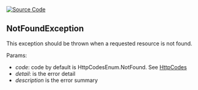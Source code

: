 [![Source Code](https://img.shields.io/badge/Source%20Code-black?logo=TypeScript&style=for-the-badge)](src/main/core/exeption/not-found.exception.ts)

## NotFoundException

This exception should be thrown when a requested resource is not found.

Params:

 - *code*: code by default is HttpCodesEnum.NotFound. See [HttpCodes](../shared/enum/http-code-enum.md)
 - *detail*: is the error detail
 - *description* is the error summary